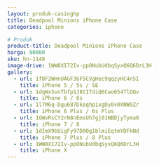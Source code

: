 ```yaml
---
layout: produk-casinghp
title: Deadpool Minions iPhone Case
categories: iphone

# Produk
product-title: Deadpool Minions iPhone Case
harga: 90000
sku: hn-1148
image-drive: 1WW8XI72Iv-ppONubUdbqSyxQ6Q6DrL3H
gallery:
  - url: 1f8F2WHnUAGF3UF5CVgHec9qqzyHC4n5I
    title: iPhone 5 / 5s / SE
  - url: 1dqWxSvnTbfp1J8tITdiQ6Cwo654TlDQv
    title: iPhone 6 / 6s
  - url: 1l7M6q-Dgu687DkeqhpixgDy0v0XNW9Zr
    title: iPhone 6 Plus / 6s Plus
  - url: 1GWvRsCY2rN8nEmsUh7gj01NBDjyTyma0
    title: iPhone 7 / 8
  - url: 1dImX9bUigFy97D0Og1blmiEqtmYDFkNd
    title: iPhone 7 Plus / 8 Plus
  - url: 1WW8XI72Iv-ppONubUdbqSyxQ6Q6DrL3H
    title: iPhone X
---
```

